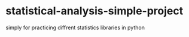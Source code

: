 # statistical-analysis-simple-project
simply for practicing diffrent statistics libraries in python
